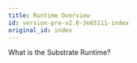 ```yaml
---
title: Runtime Overview
id: version-pre-v2.0-3e65111-index
original_id: index
---
```


What is the Substrate Runtime?


